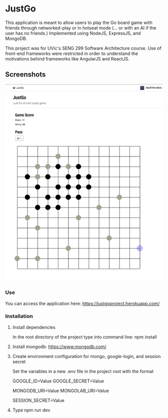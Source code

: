 # JustGo

This application is meant to allow users to play the Go board game
with friends through networked-play or in hotseat mode 
(... or with an AI if the user has no friends.)
Implemented using NodeJS, ExpressJS, and MongoDB.

This project was for UVic's SENG 299 Software Architecture course.
Use of front-end frameworks were restricted in order to understand the motivations 
behind frameworks like AngularJS and ReactJS.

## Screenshots

![Screenshot](/doc/screenshot.png) 


### Use

You can access the application here: https://justgoproject.herokuapp.com/

### Installation

1. Install dependencies

    In the root directory of the project type into command line: npm install 

2. Install mongodb: https://www.mongodb.com/

3. Create environment configuration for mongo, google-login, and session secret

    Set the variables in a new .env file in the project root with the format
    
    GOOGLE_ID=Value
    GOOGLE_SECRET=Value
    
    MONGODB_URI=Value
    MONGOLAB_URI=Value
    
    SESSION_SECRET=Value
    
3. Type npm run dev
